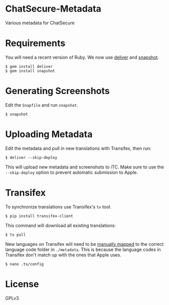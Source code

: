 ChatSecure-Metadata
===================

Various metadata for ChatSecure


# Requirements
You will need a recent version of Ruby. We now use [deliver](https://github.com/KrauseFx/deliver) and [snapshot](https://github.com/KrauseFx/snapshot).

    $ gem install deliver
    $ gem install snapshot

# Generating Screenshots

Edit the `Snapfile` and run `snapshot`.

    $ snapshot

# Uploading Metadata

Edit the metadata and pull in new translations with Transifex, then run:

    $ deliver --skip-deploy
    
This will upload new metadata and screenshots to iTC. Make sure to use the `--skip-deploy` option to prevent automatic submission to Apple.

# Transifex

To synchronize translations use Transifex's `tx` tool.

    $ pip install transifex-client
    
This command will download all existing translations:

    $ tx pull
    
New languages on Transifex will need to be [manually mapped](http://docs.transifex.com/developer/client/config) to the correct language code folder in `./metadata`. This is because the language codes in Transifex don't match up with the ones that Apple uses.

    $ nano .tx/config
    
    
# License

GPLv3